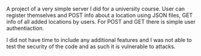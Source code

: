 A project of a very simple server I did for a university course.
User can register themselves and POST info about a location using JSON files, GET info of all added locations by users. For POST and GET there is simple user authentiaction.

I did not have time to include any additional features and I was not able to test the security of the code and as such it is vulnerable to attacks.
